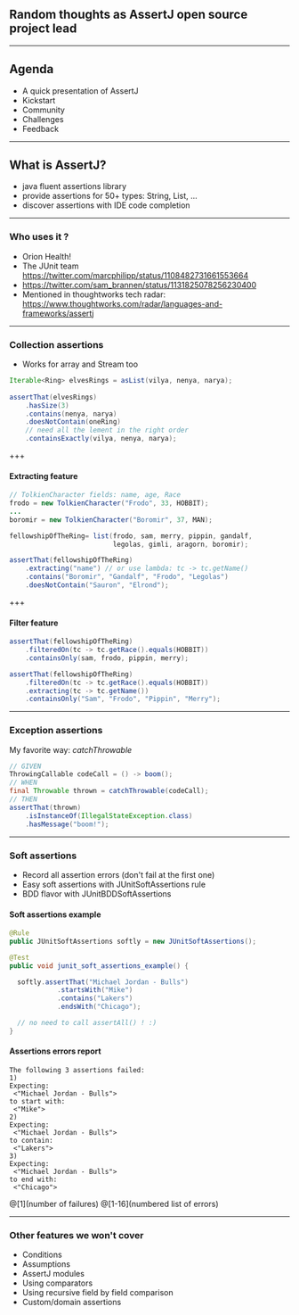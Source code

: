 ## Random thoughts as AssertJ open source project lead


---

## Agenda

- A quick presentation of AssertJ 
- Kickstart 
- Community 
- Challenges 
- Feedback 

---

## What is AssertJ?

- java fluent assertions library
- provide assertions for 50+ types: String, List, ... 
- discover assertions with IDE code completion

---

### Who uses it ?

- Orion Health! 
- The JUnit team https://twitter.com/marcphilipp/status/1108482731661553664
- https://twitter.com/sam_brannen/status/1131825078256230400
- Mentioned in thoughtworks tech radar: https://www.thoughtworks.com/radar/languages-and-frameworks/assertj

---

### Collection assertions

- Works for array and Stream too

```java
Iterable<Ring> elvesRings = asList(vilya, nenya, narya);
                                                                    
assertThat(elvesRings)                                              
    .hasSize(3)                                                 
    .contains(nenya, narya)                                            
    .doesNotContain(oneRing)                                    
    // need all the lement in the right order
    .containsExactly(vilya, nenya, narya);                      
```

+++

#### Extracting feature

```java
// TolkienCharacter fields: name, age, Race
frodo = new TolkienCharacter("Frodo", 33, HOBBIT);
...
boromir = new TolkienCharacter("Boromir", 37, MAN);

fellowshipOfTheRing= list(frodo, sam, merry, pippin, gandalf,
                          legolas, gimli, aragorn, boromir);

assertThat(fellowshipOfTheRing)                       
    .extracting("name") // or use lambda: tc -> tc.getName()
    .contains("Boromir", "Gandalf", "Frodo", "Legolas")
    .doesNotContain("Sauron", "Elrond");               
```

+++

#### Filter feature

```java
assertThat(fellowshipOfTheRing)                                 
    .filteredOn(tc -> tc.getRace().equals(HOBBIT))               
    .containsOnly(sam, frodo, pippin, merry);

assertThat(fellowshipOfTheRing)                     
    .filteredOn(tc -> tc.getRace().equals(HOBBIT))   
    .extracting(tc -> tc.getName())                  
    .containsOnly("Sam", "Frodo", "Pippin", "Merry");    
```

---

### Exception assertions

My favorite way: *catchThrowable* 

```java
// GIVEN
ThrowingCallable codeCall = () -> boom();
// WHEN
final Throwable thrown = catchThrowable(codeCall);
// THEN
assertThat(thrown)
    .isInstanceOf(IllegalStateException.class)
    .hasMessage("boom!");
```

---

### Soft assertions

- Record all assertion errors (don't fail at the first one) 
- Easy soft assertions with JUnitSoftAssertions rule 
- BDD flavor with JUnitBDDSoftAssertions 


#### Soft assertions example

```java
@Rule
public JUnitSoftAssertions softly = new JUnitSoftAssertions();

@Test
public void junit_soft_assertions_example() {

  softly.assertThat("Michael Jordan - Bulls")
            .startsWith("Mike")
            .contains("Lakers")
            .endsWith("Chicago");

  // no need to call assertAll() ! :)
}
```

#### Assertions errors report

```
The following 3 assertions failed:
1) 
Expecting:
 <"Michael Jordan - Bulls">
to start with:
 <"Mike">
2) 
Expecting:
 <"Michael Jordan - Bulls">
to contain:
 <"Lakers"> 
3) 
Expecting:
 <"Michael Jordan - Bulls">
to end with:
 <"Chicago">
```

@[1](number of failures)
@[1-16](numbered list of errors)

---

### Other features we won't cover

- Conditions 
- Assumptions
- AssertJ modules
- Using comparators
- Using recursive field by field comparison
- Custom/domain assertions

